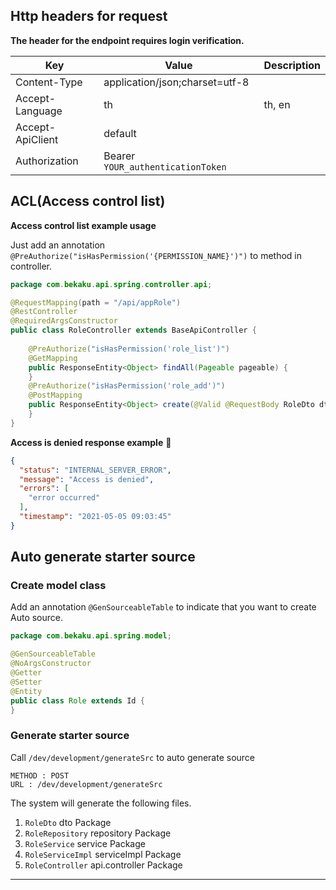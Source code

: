 ## Http headers for request

**The header for the endpoint requires login verification.**

| Key                  | Value                            | Description   |
| -------------------- |----------------------------------| --------------|
| Content-Type         | application/json;charset=utf-8   |               |
| Accept-Language      | th                               |       th, en        |
| Accept-ApiClient     | default                          |               |
| Authorization    |Bearer `YOUR_authenticationToken` ||

## ACL(Access control list)

**Access control list example usage**

Just add an annotation `@PreAuthorize("isHasPermission('{PERMISSION_NAME}')")` to method in controller.

```java
package com.bekaku.api.spring.controller.api;

@RequestMapping(path = "/api/appRole")
@RestController
@RequiredArgsConstructor
public class RoleController extends BaseApiController {
    
    @PreAuthorize("isHasPermission('role_list')")
    @GetMapping
    public ResponseEntity<Object> findAll(Pageable pageable) {
    }
    @PreAuthorize("isHasPermission('role_add')")
    @PostMapping
    public ResponseEntity<Object> create(@Valid @RequestBody RoleDto dto) {
    }
}
```

**Access is denied response example** :imp:

```json
{
  "status": "INTERNAL_SERVER_ERROR",
  "message": "Access is denied",
  "errors": [
    "error occurred"
  ],
  "timestamp": "2021-05-05 09:03:45"
}
```
## Auto generate starter source

### Create model class

Add an annotation `@GenSourceableTable` to indicate that you want to create Auto source.

```java
package com.bekaku.api.spring.model;

@GenSourceableTable
@NoArgsConstructor
@Getter
@Setter
@Entity
public class Role extends Id {
}
```
### Generate starter source

Call `/dev/development/generateSrc` to auto generate source
```
METHOD : POST
URL : /dev/development/generateSrc
```

The system will generate the following files.

1. `RoleDto` dto Package
2. `RoleRepository` repository Package
3. `RoleService` service Package
4. `RoleServiceImpl` serviceImpl Package
5. `RoleController` api.controller Package
---
